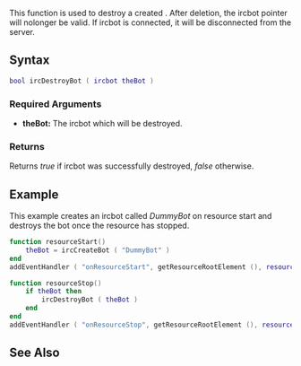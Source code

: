 This function is used to destroy a created . After deletion, the ircbot pointer will nolonger be valid. If ircbot is connected, it will be disconnected from the server.

Syntax
------

``` lua
bool ircDestroyBot ( ircbot theBot )
```

### Required Arguments

-   **theBot:** The ircbot which will be destroyed.

### Returns

Returns *true* if ircbot was successfully destroyed, *false* otherwise.

Example
-------

This example creates an ircbot called *DummyBot* on resource start and destroys the bot once the resource has stopped.

``` lua
function resourceStart()
    theBot = ircCreateBot ( "DummyBot" )
end
addEventHandler ( "onResourceStart", getResourceRootElement (), resourceStart )

function resourceStop()
    if theBot then
        ircDestroyBot ( theBot )
    end
end
addEventHandler ( "onResourceStop", getResourceRootElement (), resourceStop )
```

See Also
--------
